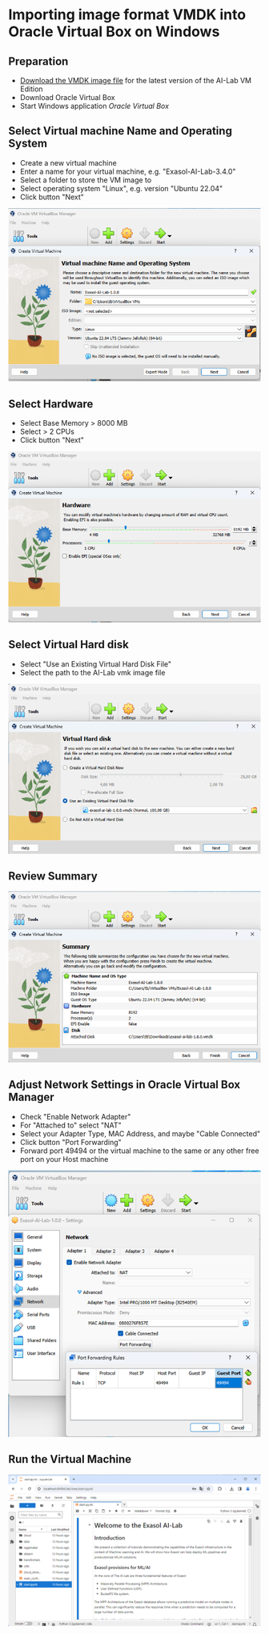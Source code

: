 # Importing image format VMDK into Oracle Virtual Box on Windows

## Preparation

* [Download the VMDK image file](https://github.com/exasol/ai-lab/releases) for the latest version of the AI-Lab VM Edition
* Download Oracle Virtual Box
* Start Windows application _Oracle Virtual Box_

## Select Virtual machine Name and Operating System

* Create a new virtual machine
* Enter a name for your virtual machine, e.g. "Exasol-AI-Lab-3.4.0"
* Select a folder to store the VM image to
* Select operating system "Linux", e.g. version "Ubuntu 22.04"
* Click button "Next"

![](img/win-vbox/1.png)

## Select Hardware

* Select Base Memory &gt; 8000 MB
* Select &gt; 2 CPUs
* Click button "Next"

![](img/win-vbox/2.png)

## Select  Virtual Hard disk

* Select "Use an Existing Virtual Hard Disk File"
* Select the path to the AI-Lab vmk image file

![](img/win-vbox/3.png)

## Review Summary

![](img/win-vbox/4.png)

## Adjust Network Settings in Oracle Virtual Box Manager

* Check "Enable Network Adapter"
* For "Attached to" select "NAT"
* Select your Adapter Type, MAC Address, and maybe "Cable Connected"
* Click button "Port Forwarding"
* Forward port 49494 or the virtual machine to the same or any other free port on your Host machine

![](img/win-vbox/5.png)

## Run the Virtual Machine

![](img/win-vbox/6.png)
